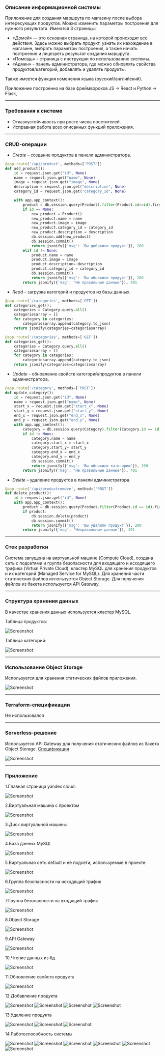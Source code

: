 ### Описание информационной системы
Приложение для создания маршрута по магазину после выбора интересующих продуктов. Можно изменить параметры построения для нужного результата. Имеются 3 страницы:
+ «Домой» — это основная страница, на которой происходят все действия. Здесь можно выбрать продукт, узнать их нахождение в магазине, выбрать параметры построения, а также начать построение и лицезреть результат создания маршрута.
+ «Помощь» - страница с инструкции по использованию системы.
+ «Админ» - панель администратора, где можно обновлять свойства продуктов/категорий, добавлять и удалять продукты.

Также имеется функция изменения языка (русский/английский).

Приложение построенно на базе фреймвороков JS -> React и Python -> Flask, 
***
### Требования к системе
+ Отказоустойчивость при росте числа посетителей.
+ Исправная работа всех описанных функций приложения.
***
### CRUD-операции
+ _Create_ – создание продуктов в панели администратора.
```python
@app.route('/api/product', methods=['POST'])
def add_product():
    id = request.json.get("id", None)
    name = request.json.get("name", None)
    image = request.json.get("image", None)
    description = request.json.get("description", None)
    category_id = request.json.get("category_id", None)

    with app.app_context():
        product = db.session.query(Product).filter(Product.id==id).first()
        if id == None:
            new_product = Product()
            new_product.name = name
            new_product.image = image
            new_product.category_id = category_id
            new_product.description = description
            db.session.add(new_product)
            db.session.commit()
            return jsonify({'msg': 'Вы добавили продукт'}), 200
        elif id != None:
            product.name = name
            product.image = image
            product.description= description
            product.category_id = category_id
            db.session.commit()
            return jsonify({'msg': 'Вы обновили продукт'}), 200
        return jsonify({'msg': 'Не правильные данные'}), 401
```
+ _Read_ – загрузка категорий и продуктов из базы данных.
```python
@app.route('/categories', methods=['GET'])
def categories_get():
    categories = Category.query.all()
    categoriesarray = []
    for category in categories:
        categoriesarray.append(category.to_json)
    return jsonify(categories=categoriesarray)
```
```python
@app.route('/categories', methods=['GET'])
def categories_get():
    categories = Category.query.all()
    categoriesarray = []
    for category in categories:
        categoriesarray.append(category.to_json)
    return jsonify(categories=categoriesarray)
```
+ _Update_ – обновление свойств категорий/продуктов в панели администратора.
```python
@app.route('/category', methods=['POST'])
def update_category():
    id = request.json.get("id", None)
    name = request.json.get("name", None)
    start_x = request.json.get("start_x", None)
    start_y = request.json.get("start_y", None)
    end_x = request.json.get("end_x", None)
    end_y = request.json.get("end_y", None)
    with app.app_context():
        category = db.session.query(Category).filter(Category.id == id).first()
        if id != None:
            category.name = name
            category.start_x = start_x
            category.start_y= start_y
            category.end_x = end_x
            category.end_y = end_y
            db.session.commit()
            return jsonify({'msg': 'Вы обновили категорию'}), 200
        return jsonify({'msg': 'Не правильные данные'}), 401
```
+ _Delete_ – удаление продуктов в панели администратора.
```python
@app.route('/api/productremove', method=['POST'])
def delete_product():
    id = request.json.get("id", None)
    with app.app_context():
        product = db.session.query(Product.filter(Product.id == id).first())
        if product:
            db.session.delete(product)
            db.session.commit()
            return jsonify({'msg': 'Вы удалили продукт'}), 200
        return jsonify({'msg': 'Неправильные данные'}), 401
```
***
### Стек разработки
Система запущена на виртуальной машине (Compute Cloud), создана сеть с подсетями и группа безопасности для входящего и исходящего трафика (Virtual Private Cloud), кластер MySQL для хранения продуктов и их категорий (Managed Service for MySQL). Для хранения части статических файлов используется Object Storage. Для получения файлов из бакета используется API Gateway.
***
### Структура хранения данных
В качестве хранения данных используется кластер MySQL.

Таблица продуктов:

![Screenshot](./screenshots/1_table_prod.jpg)

Таблица категорий:

![Screenshot](./screenshots/2_table_category.jpg)
***
### Использование Object Storage
Используется для хранения статических файлов приложения.

![Screenshot](./screenshots/10_backet.png)
***
### Terraform-спецификации
Не использовался
***
### Serverless-решение
Используется API Gateway для получения статических файлов из бакета Object Storage. <a href="https://github.com/stlvce/tspelastic/blob/main/api-obj-storage.yaml">Спецификация</a>

![Screenshot](./screenshots/11_load_static.png)
***
### Приложение
1.Главная страница yandex cloud:

![Screenshot](./screenshots/3_main_page.png)

2.Виртуальная машина с проектом

![Screenshot](./screenshots/4_vm.jpg)

3.Диск виртуальной машины

![Screenshot](./screenshots/5_vm_disk.jpg)

4.База данных MySQL

![Screenshot](./screenshots/6_db.jpg)

5.Виртуальная сеть default и её подсети, используемые в проекте

![Screenshot](./screenshots/7_network.jpg)

6.Группа безопасности на исходящий трафик

![Screenshot](./screenshots/8_secgroup1.jpg)

7.Группа безопасности на входящий трафик

![Screenshot](./screenshots/9_secgroup2.jpg)

8.Object Storage

![Screenshot](./screenshots/12_object_storage.png)

9.API Gateway

![Screenshot](./screenshots/13_api_gateway.png)

10.Чтение данных из бд

![Screenshot](./screenshots/14_read.png)

11.Обновление свойств продукта

![Screenshot](./screenshots/15_update.png)

12.Добавление продукта

![Screenshot](./screenshots/16_add_1.png)
![Screenshot](./screenshots/16_add_2.png)
![Screenshot](./screenshots/16_add_3.png)
![Screenshot](./screenshots/16_add_4.png)

13.Удаление продукта

![Screenshot](./screenshots/17_delete_1.png)
![Screenshot](./screenshots/17_delete_2.png)
![Screenshot](./screenshots/17_delete_3.png)

14.Работоспособность системы

![Screenshot](./screenshots/18_system_1.png)
![Screenshot](./screenshots/18_system_2.png)
![Screenshot](./screenshots/18_system_3.png)
![Screenshot](./screenshots/18_system_4.png)
![Screenshot](./screenshots/18_system_5.png)
![Screenshot](./screenshots/18_system_6.png)
